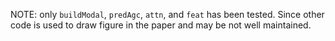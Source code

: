 NOTE: only `buildModal`, `predAgc`, `attn`, and `feat` has been tested. Since other code is used to draw figure in the paper and may be not well maintained.
